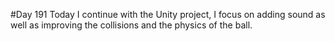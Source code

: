#Day 191
Today I continue with the Unity project, I focus on adding sound as well as improving the collisions and the physics of the ball.